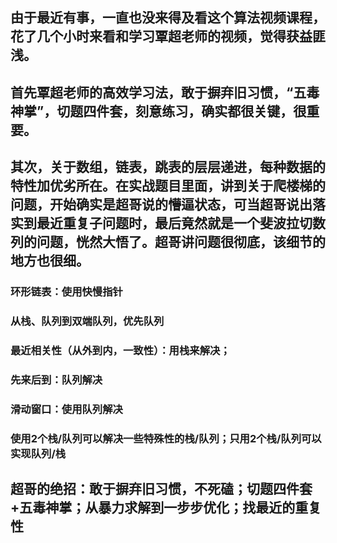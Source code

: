 ## 由于最近有事，一直也没来得及看这个算法视频课程，花了几个小时来看和学习覃超老师的视频，觉得获益匪浅。

## 首先覃超老师的高效学习法，敢于摒弃旧习惯，“五毒神掌”，切题四件套，刻意练习，确实都很关键，很重要。
## 其次，关于数组，链表，跳表的层层递进，每种数据的特性加优劣所在。在实战题目里面，讲到关于爬楼梯的问题，开始确实是超哥说的懵逼状态，可当超哥说出落实到最近重复子问题时，最后竟然就是一个斐波拉切数列的问题，恍然大悟了。超哥讲问题很彻底，该细节的地方也很细。
### 环形链表：使用快慢指针
### 从栈、队列到双端队列，优先队列
### 最近相关性（从外到内，一致性）：用栈来解决；
### 先来后到：队列解决
### 滑动窗口：使用队列解决
### 使用2个栈/队列可以解决一些特殊性的栈/队列；只用2个栈/队列可以实现队列/栈
## 超哥的绝招：敢于摒弃旧习惯，不死磕；切题四件套+五毒神掌；从暴力求解到一步步优化；找最近的重复性
